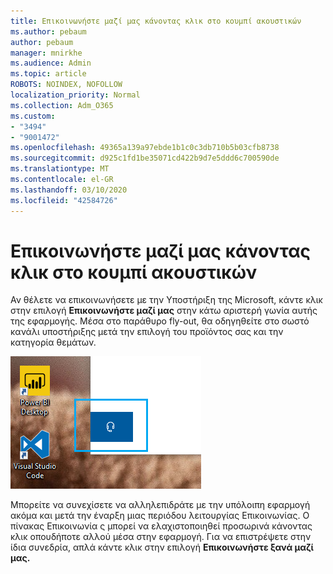 ```yaml
---
title: Επικοινωνήστε μαζί μας κάνοντας κλικ στο κουμπί ακουστικών
ms.author: pebaum
author: pebaum
manager: mnirkhe
ms.audience: Admin
ms.topic: article
ROBOTS: NOINDEX, NOFOLLOW
localization_priority: Normal
ms.collection: Adm_O365
ms.custom:
- "3494"
- "9001472"
ms.openlocfilehash: 49365a139a97ebde1b1c0c3db710b5b03cfb8738
ms.sourcegitcommit: d925c1fd1be35071cd422b9d7e5ddd6c700590de
ms.translationtype: MT
ms.contentlocale: el-GR
ms.lasthandoff: 03/10/2020
ms.locfileid: "42584726"
---
```

# <a name="contact-us-by-clicking-the-headphone-button"></a>Επικοινωνήστε μαζί μας κάνοντας κλικ στο κουμπί ακουστικών

Αν θέλετε να επικοινωνήσετε με την Υποστήριξη της Microsoft, κάντε κλικ στην επιλογή **Επικοινωνήστε μαζί μας** στην κάτω αριστερή γωνία αυτής της εφαρμογής. Μέσα στο παράθυρο fly-out, θα οδηγηθείτε στο σωστό κανάλι υποστήριξης μετά την επιλογή του προϊόντος σας και την κατηγορία θεμάτων.

![Επικοινωνήστε μαζί μας κάνοντας κλικ στο εικονίδιο ακουστικών.](media/contact-us-headphone-icon.png)

Μπορείτε να συνεχίσετε να αλληλεπιδράτε με την υπόλοιπη εφαρμογή ακόμα και μετά την έναρξη μιας περιόδου λειτουργίας Επικοινωνίας. Ο πίνακας Επικοινωνία ς μπορεί να ελαχιστοποιηθεί προσωρινά κάνοντας κλικ οπουδήποτε αλλού μέσα στην εφαρμογή. Για να επιστρέψετε στην ίδια συνεδρία, απλά κάντε κλικ στην επιλογή **Επικοινωνήστε ξανά μαζί μας.**
